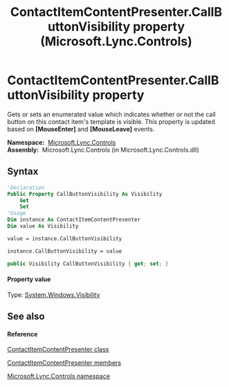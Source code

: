 ﻿---
title: ContactItemContentPresenter.CallButtonVisibility property  (Microsoft.Lync.Controls)
TOCTitle: 'CallButtonVisibility property '
ms:assetid: P:Microsoft.Lync.Controls.ContactItemContentPresenter.CallButtonVisibility_DI_3_UC_OCS14MrefLyncWPF
ms:mtpsurl: https://msdn.microsoft.com/en-us/library/microsoft.lync.controls.contactitemcontentpresenter.callbuttonvisibility_di_3_uc_ocs14mreflyncwpf(v=office.15)
ms:contentKeyID: 48599750
ms.date: 07/28/2014
mtps_version: v=office.15
f1_keywords:
- Microsoft.Lync.Controls.ContactItemContentPresenter.CallButtonVisibility
dev_langs:
- CSharp
- JScript
- VB
- other
---

# ContactItemContentPresenter.CallButtonVisibility property

Gets or sets an enumerated value which indicates whether or not the call button on this contact item's template is visible. This property is updated based on **\[MouseEnter\]** and **\[MouseLeave\]** events.

**Namespace:**  [Microsoft.Lync.Controls](microsoft-lync-controls-namespace_1.md)  
**Assembly:**  Microsoft.Lync.Controls (in Microsoft.Lync.Controls.dll)

## Syntax

``` vb
'Declaration
Public Property CallButtonVisibility As Visibility
    Get
    Set
'Usage
Dim instance As ContactItemContentPresenter
Dim value As Visibility

value = instance.CallButtonVisibility

instance.CallButtonVisibility = value
```

``` csharp
public Visibility CallButtonVisibility { get; set; }
```

#### Property value

Type: [System.Windows.Visibility](http://msdn2.microsoft.com/en-us/library/ms590101)  

## See also

#### Reference

[ContactItemContentPresenter class](contactitemcontentpresenter-class-microsoft-lync-controls_1.md)

[ContactItemContentPresenter members](contactitemcontentpresenter-members-microsoft-lync-controls_1.md)

[Microsoft.Lync.Controls namespace](microsoft-lync-controls-namespace_1.md)

